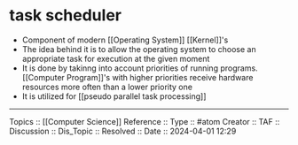 # task scheduler

- Component of modern [[Operating System]] [[Kernel]]'s
- The idea behind it is to allow the operating system to choose an appropriate task for execution at the given moment
- It is done by takinng into account priorities of running programs. [[Computer Program]]'s with higher priorities receive hardware resources more often than a lower priority one
- It is utilized for [[pseudo parallel task processing]]
---
Topics :: [[Computer Science]]
Reference ::
Type :: #atom
Creator ::
TAF ::
Discussion ::
Dis_Topic :: 
Resolved ::
Date :: 2024-04-01 12:29

